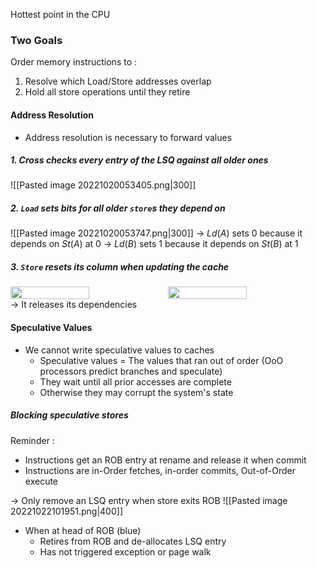 Hottest point in the CPU
### Two Goals
Order memory instructions to :
1. Resolve which Load/Store addresses overlap
2. Hold all store operations until they retire

#### Address Resolution
- Address resolution is necessary to forward values

##### 1. Cross checks every entry of the LSQ against all older ones
![[Pasted image 20221020053405.png|300]]
##### 2. `Load` sets bits for *all* older `store`s they depend on
![[Pasted image 20221020053747.png|300]]
-> $Ld(A)$ sets 0 because it depends on $St(A)$ at 0
-> $Ld(B)$ sets 1 because it depends on $St(B)$ at 1
##### 3. `Store` resets its column when updating the cache
<div style="display: flex; flex-direction: row">
	<img src="C:\Users\leowo\OneDrive\EPFL_Notes\Resources/Pasted image 20221020053817.png" style="width: 50%; height: auto"/>
	<img src="C:\Users\leowo\OneDrive\EPFL_Notes\Resources/Pasted image 20221020053847.png" style="width: 50%; height: auto"/>
</div>
-> It releases its dependencies

#### Speculative Values
- We cannot write speculative values to caches
	- Speculative values = The values that ran out of order (OoO processors predict branches and speculate)
	- They wait until all prior accesses are complete
	- Otherwise they may corrupt the system's state

##### Blocking speculative stores
Reminder : 
- Instructions get an ROB entry at rename and release it when commit
- Instructions are in-Order fetches, in-order commits, Out-of-Order execute

-> Only remove an LSQ entry when store exits ROB
![[Pasted image 20221022101951.png|400]]
- When at head of ROB (blue)
	- Retires from ROB and de-allocates LSQ entry
	- Has not triggered exception or page walk
